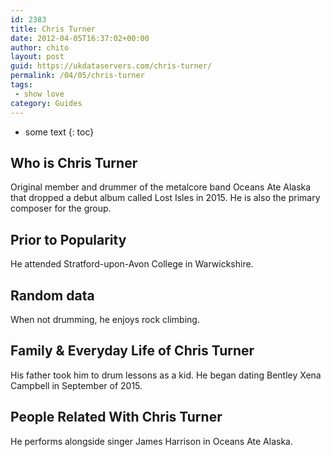 ```yaml
---
id: 2383
title: Chris Turner
date: 2012-04-05T16:37:02+00:00
author: chito
layout: post
guid: https://ukdataservers.com/chris-turner/
permalink: /04/05/chris-turner
tags:
 - show love
category: Guides
---
```


* some text
{: toc}


## Who is  Chris Turner
                  
                  
                  
Original member and drummer of the metalcore band Oceans Ate Alaska that dropped a debut album called Lost Isles in 2015. He is also the primary composer for the group.
                  
                
                
                
## Prior to Popularity 
                  
                  
                  
He attended Stratford-upon-Avon College in Warwickshire.
                  
                
                
                
## Random data 
                  
                  
                  
When not drumming, he enjoys rock climbing.
                  
                
                
                
## Family & Everyday Life of Chris Turner
                  
                  
                  
His father took him to drum lessons as a kid. He began dating Bentley Xena Campbell in September of 2015.
                  
                
                
                
## People Related With  Chris Turner
                  
                  
                  
He performs alongside singer James Harrison in Oceans Ate Alaska.
                  
                
              
            
          
          
          
    
    
  
